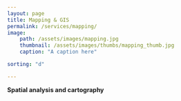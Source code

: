```yaml
---
layout: page
title: Mapping & GIS
permalink: /services/mapping/
image:
    path: /assets/images/mapping.jpg
    thumbnail: /assets/images/thumbs/mapping_thumb.jpg
    caption: "A caption here"

sorting: "d"

---
```


**Spatial analysis and cartography**

